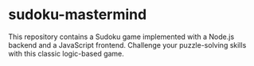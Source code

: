 # sudoku-mastermind
This repository contains a Sudoku game implemented with a Node.js backend and a JavaScript frontend. Challenge your puzzle-solving skills with this classic logic-based game.
